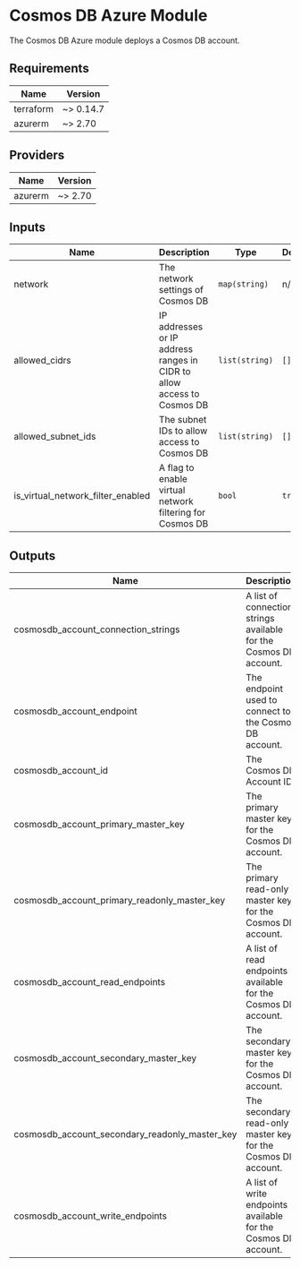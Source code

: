 # Cosmos DB Azure Module
The Cosmos DB Azure module deploys a Cosmos DB account.

<!-- BEGINNING OF PRE-COMMIT-TERRAFORM DOCS HOOK -->
## Requirements

| Name | Version |
|------|---------|
| terraform | ~> 0.14.7 |
| azurerm | ~> 2.70 |

## Providers

| Name | Version |
|------|---------|
| azurerm | ~> 2.70 |

## Inputs

| Name | Description | Type | Default | Required |
|------|-------------|------|---------|:--------:|
| network | The network settings of Cosmos DB | `map(string)` | n/a | yes |
| allowed_cidrs | IP addresses or IP address ranges in CIDR to allow access to Cosmos DB | `list(string)` | `[]` | no |
| allowed_subnet_ids | The subnet IDs to allow access to Cosmos DB | `list(string)` | `[]` | no |
| is_virtual_network_filter_enabled | A flag to enable virtual network filtering for Cosmos DB | `bool` | `true` | no |

## Outputs

| Name | Description |
|------|-------------|
| cosmosdb_account_connection_strings | A list of connection strings available for the Cosmos DB account. |
| cosmosdb_account_endpoint | The endpoint used to connect to the Cosmos DB account. |
| cosmosdb_account_id | The Cosmos DB Account ID. |
| cosmosdb_account_primary_master_key | The primary master key for the Cosmos DB account. |
| cosmosdb_account_primary_readonly_master_key | The primary read-only master key for the Cosmos DB account. |
| cosmosdb_account_read_endpoints | A list of read endpoints available for the Cosmos DB account. |
| cosmosdb_account_secondary_master_key | The secondary master key for the Cosmos DB account. |
| cosmosdb_account_secondary_readonly_master_key | The secondary read-only master key for the Cosmos DB account. |
| cosmosdb_account_write_endpoints | A list of write endpoints available for the Cosmos DB account. |

<!-- END OF PRE-COMMIT-TERRAFORM DOCS HOOK -->

